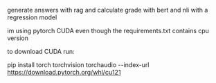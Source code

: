 generate answers with rag and calculate grade with bert and nli with a regression model

im using pytorch CUDA even though the requirements.txt contains cpu version

to download CUDA run:

pip install torch torchvision torchaudio --index-url https://download.pytorch.org/whl/cu121
